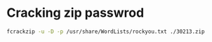# Cracking zip passwrod

```bash
fcrackzip -u -D -p /usr/share/WordLists/rockyou.txt ./30213.zip
```


